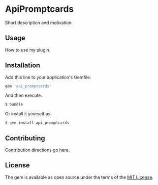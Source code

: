 # ApiPromptcards
Short description and motivation.

## Usage
How to use my plugin.

## Installation
Add this line to your application's Gemfile:

```ruby
gem 'api_promptcards'
```

And then execute:
```bash
$ bundle
```

Or install it yourself as:
```bash
$ gem install api_promptcards
```

## Contributing
Contribution directions go here.

## License
The gem is available as open source under the terms of the [MIT License](http://opensource.org/licenses/MIT).

